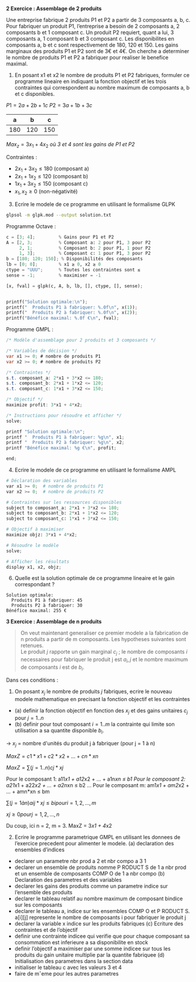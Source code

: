 **2 Exercice : Assemblage de 2 produits**

Une entreprise fabrique 2 produits P1 et P2 a partir de 3 composants a, b, c. Pour fabriquer un produit P1,
l’entreprise a besoin de 2 composants a, 2 composants b et 1 composant c. Un produit P2 requiert, quant a lui, 3
composants a, 1 composant b et 3 composant c. Les disponibilites en composants a, b et c sont respectivement de
180, 120 et 150. Les gains marginaux des produits P1 et P2 sont de 3€ et 4€. On cherche a determiner le nombre
de produits P1 et P2 a fabriquer pour realiser le benefice maximal.

1. En posant x1 et x2 le nombre de produits P1 et P2 fabriques, formuler ce programme lineaire en indiquant
la fonction objectif et les trois contraintes qui correspondent au nombre maximum de composants a, b et c
disponibles.

$P1 = 2a + 2b + 1c$
$P2 = 3a + 1b + 3c$

a | b | c
---|---|---
| 180 | 120 | 150

$Max_z = 3x_1 + 4x_2$ *où 3 et 4 sont les gains de P1 et P2*

Contraintes :
- $2x_1 + 3x_2 ≤ 180$ (composant a)
- $2x_1 + 1x_2 ≤ 120$ (composant b)
- $1x_1 + 3x_2 ≤ 150$ (composant c)
- $x_1, x_2 ≥ 0$ (non-négativité)

3. Ecrire le modele de ce programme en utilisant le formalisme GLPK

```bash
glpsol -m glpk.mod --output solution.txt
```

Programme Octave :
```python
c = [3; 4];         % Gains pour P1 et P2
A = [2, 3;          % Composant a: 2 pour P1, 3 pour P2
     2, 1;          % Composant b: 2 pour P1, 1 pour P2
     1, 3];         % Composant c: 1 pour P1, 3 pour P2
b = [180; 120; 150]; % Disponibilités des composants
lb = [0; 0];        % x1 ≥ 0, x2 ≥ 0
ctype = "UUU";      % Toutes les contraintes sont ≤
sense = -1;         % maximiser = -1

[x, fval] = glpk(c, A, b, lb, [], ctype, [], sense);


printf("Solution optimale:\n");
printf("  Produits P1 à fabriquer: %.0f\n", x(1));
printf("  Produits P2 à fabriquer: %.0f\n", x(2));
printf("Bénéfice maximal: %.0f €\n", fval);
```

Programme GMPL :
```c#
/* Modèle d'assemblage pour 2 produits et 3 composants */

/* Variables de décision */
var x1 >= 0; # nombre de produits P1
var x2 >= 0; # nombre de produits P2

/* Contraintes */
s.t. composant_a: 2*x1 + 3*x2 <= 180;
s.t. composant_b: 2*x1 + 1*x2 <= 120;
s.t. composant_c: 1*x1 + 3*x2 <= 150;

/* Objectif */
maximize profit: 3*x1 + 4*x2;

/* Instructions pour résoudre et afficher */
solve;

printf "Solution optimale:\n";
printf "  Produits P1 à fabriquer: %g\n", x1;
printf "  Produits P2 à fabriquer: %g\n", x2;
printf "Bénéfice maximal: %g €\n", profit;

end;
```

4. Ecrire le modele de ce programme en utilisant le formalisme AMPL

```python
# Déclaration des variables
var x1 >= 0;  # nombre de produits P1
var x2 >= 0;  # nombre de produits P2

# Contraintes sur les ressources disponibles
subject to composant_a: 2*x1 + 3*x2 <= 180;
subject to composant_b: 2*x1 + 1*x2 <= 120;
subject to composant_c: 1*x1 + 3*x2 <= 150;

# Objectif à maximiser
maximize objz: 3*x1 + 4*x2;

# Résoudre le modèle
solve;

# Afficher les résultats
display x1, x2, objz;
```

6. Quelle est la solution optimale de ce programme lineaire et le gain correspondant ?

```
Solution optimale:
  Produits P1 à fabriquer: 45
  Produits P2 à fabriquer: 30
Bénéfice maximal: 255 €
```

**3 Exercice : Assemblage de n produits**

>On veut maintenant generaliser ce premier modele a la fabrication de n produits a partir de m composants. Les
hypotheses suivantes sont retenues. <br>
>Le produit $j$ rapporte un gain marginal $c_j$ ; le nombre de composants $i$ necessaires pour fabriquer le produit j est $a_i,j$ et le nombre maximum de composants $i$ est de $b_i$. 

Dans ces conditions :
1. On posant $x_j$ le nombre de produits $j$ fabriques, ecrire le nouveau modele mathematique en precisant la
fonction objectif et les contraintes
- (a) definir la fonction objectif en fonction des $x_j$ et des gains unitaires $c_j$ pour $j = 1..n$
- (b) definir pour tout composant $i = 1..m$ la contrainte qui limite son utilisation a sa quantite disponible $b_i$.

→ $x_j$ = nombre d'unités du produit j à fabriquer (pour j = 1 à n)

$Max Z = c1*x1 + c2*x2 + ... + cn*xn$

$Max Z = ∑(j=1..n) cj*xj$

Pour le composant 1: a11*x1 + a12*x2 + ... + a1n*xn ≤ b1
Pour le composant 2: a21*x1 + a22*x2 + ... + a2n*xn ≤ b2
...
Pour le composant m: am1*x1 + am2*x2 + ... + amn*xn ≤ bm

$∑(j=1 à n) aij*xj ≤ bi pour i = 1,2,...,m$

$xj ≥ 0 pour j = 1,2,...,n$

Du coup, ici n = 2, m = 3.
MaxZ = 3*x1 + 4*x2



2. Ecrire le programme parametrique GMPL en utilisant les donnees de l’exercice precedent pour alimenter le
modele.
(a) declaration des ensembles d’indices
- declarer un parametre nbr prod a 2 et nbr compo a 3
1
- declarer un ensemble de produits nomme P RODUCT S de 1 a nbr prod et un ensemble de composants
COMP O de 1 a nbr compo
(b) Declaration des parametres et des variables
- declarer les gains des produits comme un parametre indice sur l’ensemble des produits
- declarer le tableau relatif au nombre maximum de composant bindice sur les composants
- declarer le tableau a, indice sur les ensembles COMP O et P RODUCT S. a[i][j] represente le nombre
de composants i pour fabriquer le produit j
- declarer la variable x indice sur les produits fabriques
(c) Ecriture des contraintes et de l’objectif
- definir une contrainte indicee qui verifie que pour chaque composant sa consommation est inferieure
a sa disponibilite en stock
- definir l’objectif a maximiser par une somme indicee sur tous les produits du gain unitaire multiplie
par la quantite fabriquee
(d) Initialisation des parametres dans la section data
- initialiser le tableau c avec les valeurs 3 et 4
- faire de mˆeme pour les autres parametres